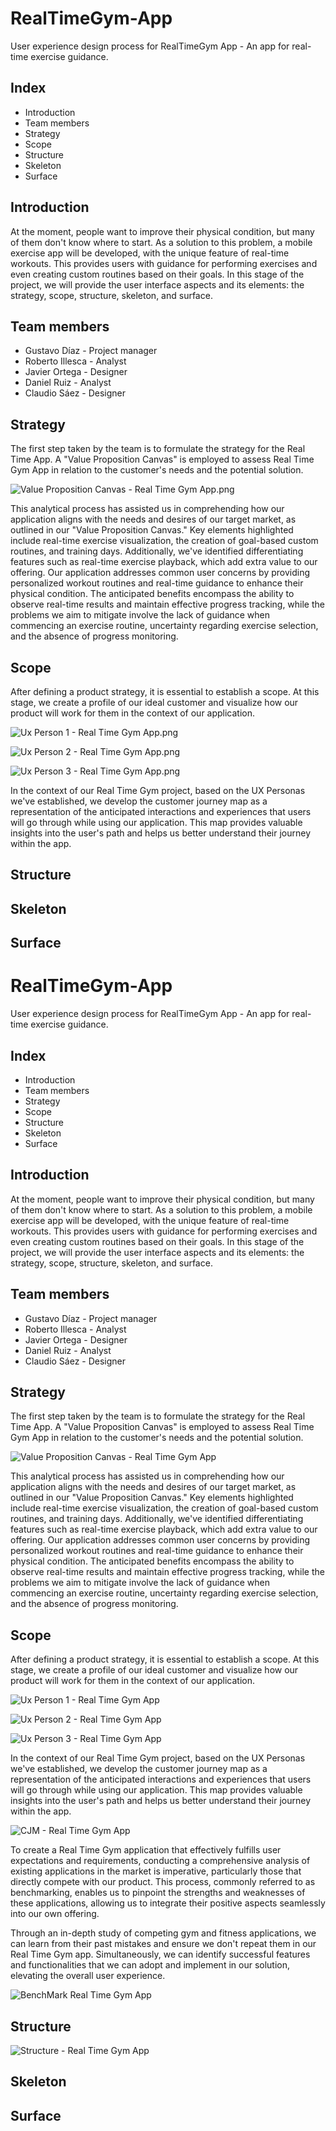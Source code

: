 # RealTimeGym-App
User experience design process for RealTimeGym App - An app for real-time exercise guidance.

## Index
- Introduction
- Team members
- Strategy
- Scope
- Structure
- Skeleton
- Surface

## Introduction
At the moment, people want to improve their physical condition, but many of them don't know where to start. As a solution to this problem, a mobile exercise app will be developed, with the unique feature of real-time workouts. This provides users with guidance for performing exercises and even creating custom routines based on their goals. In this stage of the project, we will provide the user interface aspects and its elements: the strategy, scope, structure, skeleton, and surface.

## Team members
- Gustavo Díaz - Project manager
- Roberto Illesca - Analyst
- Javier Ortega - Designer
- Daniel Ruiz - Analyst
- Claudio Sáez - Designer

## Strategy
The first step taken by the team is to formulate the strategy for the Real Time App. A "Value Proposition Canvas" is employed to assess Real Time Gym App in relation to the customer's needs and the potential solution.

![Value Proposition Canvas - Real Time Gym App.png](https://hackmd.io/_uploads/Hy4-4sF7T.png)

This analytical process has assisted us in comprehending how our application aligns with the needs and desires of our target market, as outlined in our "Value Proposition Canvas." Key elements highlighted include real-time exercise visualization, the creation of goal-based custom routines, and training days. Additionally, we've identified differentiating features such as real-time exercise playback, which add extra value to our offering. Our application addresses common user concerns by providing personalized workout routines and real-time guidance to enhance their physical condition. The anticipated benefits encompass the ability to observe real-time results and maintain effective progress tracking, while the problems we aim to mitigate involve the lack of guidance when commencing an exercise routine, uncertainty regarding exercise selection, and the absence of progress monitoring.

## Scope

After defining a product strategy, it is essential to establish a scope. At this stage, we create a profile of our ideal customer and visualize how our product will work for them in the context of our application.

![Ux Person 1 - Real Time Gym App.png](https://hackmd.io/_uploads/rJcfwiYQp.png)

![Ux Person 2 - Real Time Gym App.png](https://hackmd.io/_uploads/SJZQPotQ6.png)

![Ux Person 3 - Real Time Gym App.png](https://hackmd.io/_uploads/SkrXvsFXp.png)

In the context of our Real Time Gym project, based on the UX Personas we've established, we develop the customer journey map as a representation of the anticipated interactions and experiences that users will go through while using our application. This map provides valuable insights into the user's path and helps us better understand their journey within the app.






## Structure

## Skeleton

## Surface
# RealTimeGym-App
User experience design process for RealTimeGym App - An app for real-time exercise guidance.

## Index
- Introduction
- Team members
- Strategy
- Scope
- Structure
- Skeleton
- Surface

## Introduction
At the moment, people want to improve their physical condition, but many of them don't know where to start. As a solution to this problem, a mobile exercise app will be developed, with the unique feature of real-time workouts. This provides users with guidance for performing exercises and even creating custom routines based on their goals. In this stage of the project, we will provide the user interface aspects and its elements: the strategy, scope, structure, skeleton, and surface.

## Team members
- Gustavo Díaz - Project manager
- Roberto Illesca - Analyst
- Javier Ortega - Designer
- Daniel Ruiz - Analyst
- Claudio Sáez - Designer

## Strategy
The first step taken by the team is to formulate the strategy for the Real Time App. A "Value Proposition Canvas" is employed to assess Real Time Gym App in relation to the customer's needs and the potential solution.

![Value Proposition Canvas - Real Time Gym App](https://github.com/DanRuizK57/RealTimeGym-App/assets/104214875/f755e6d4-6df2-4092-aa5d-8e21813c069e)

This analytical process has assisted us in comprehending how our application aligns with the needs and desires of our target market, as outlined in our "Value Proposition Canvas." Key elements highlighted include real-time exercise visualization, the creation of goal-based custom routines, and training days. Additionally, we've identified differentiating features such as real-time exercise playback, which add extra value to our offering. Our application addresses common user concerns by providing personalized workout routines and real-time guidance to enhance their physical condition. The anticipated benefits encompass the ability to observe real-time results and maintain effective progress tracking, while the problems we aim to mitigate involve the lack of guidance when commencing an exercise routine, uncertainty regarding exercise selection, and the absence of progress monitoring.

## Scope

After defining a product strategy, it is essential to establish a scope. At this stage, we create a profile of our ideal customer and visualize how our product will work for them in the context of our application.

![Ux Person 1 - Real Time Gym App](https://github.com/DanRuizK57/RealTimeGym-App/assets/104214875/d0c4669c-df53-468d-a194-f2693f842ce2)

![Ux Person 2 - Real Time Gym App](https://github.com/DanRuizK57/RealTimeGym-App/assets/104214875/83375852-4c3f-4eca-8c08-0c9adb40230f)

![Ux Person 3 - Real Time Gym App](https://github.com/DanRuizK57/RealTimeGym-App/assets/104214875/74418c37-8184-400f-8c83-bfef3c662a4f)

In the context of our Real Time Gym project, based on the UX Personas we've established, we develop the customer journey map as a representation of the anticipated interactions and experiences that users will go through while using our application. This map provides valuable insights into the user's path and helps us better understand their journey within the app.

![CJM - Real Time Gym App](https://github.com/DanRuizK57/RealTimeGym-App/assets/104214875/c455e20b-ba7f-45ef-ae8e-481e8f9be755)

To create a Real Time Gym application that effectively fulfills user expectations and requirements, conducting a comprehensive analysis of existing applications in the market is imperative, particularly those that directly compete with our product. This process, commonly referred to as benchmarking, enables us to pinpoint the strengths and weaknesses of these applications, allowing us to integrate their positive aspects seamlessly into our own offering.

Through an in-depth study of competing gym and fitness applications, we can learn from their past mistakes and ensure we don't repeat them in our Real Time Gym app. Simultaneously, we can identify successful features and functionalities that we can adopt and implement in our solution, elevating the overall user experience.

![BenchMark Real Time Gym App](https://github.com/DanRuizK57/RealTimeGym-App/assets/104214875/4f7bac98-b207-4290-9325-f6aa8b963d83)

## Structure

![Structure - Real Time Gym App](https://github.com/DanRuizK57/RealTimeGym-App/assets/104214875/6c2fb277-4a35-4e6a-8734-06a1e058fb06)

## Skeleton

## Surface
